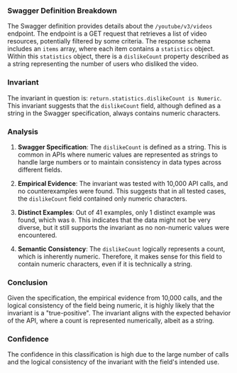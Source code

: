 ### Swagger Definition Breakdown

The Swagger definition provides details about the `/youtube/v3/videos` endpoint. The endpoint is a GET request that retrieves a list of video resources, potentially filtered by some criteria. The response schema includes an `items` array, where each item contains a `statistics` object. Within this `statistics` object, there is a `dislikeCount` property described as a string representing the number of users who disliked the video.

### Invariant

The invariant in question is: `return.statistics.dislikeCount is Numeric`. This invariant suggests that the `dislikeCount` field, although defined as a string in the Swagger specification, always contains numeric characters.

### Analysis

1. **Swagger Specification**: The `dislikeCount` is defined as a string. This is common in APIs where numeric values are represented as strings to handle large numbers or to maintain consistency in data types across different fields.

2. **Empirical Evidence**: The invariant was tested with 10,000 API calls, and no counterexamples were found. This suggests that in all tested cases, the `dislikeCount` field contained only numeric characters.

3. **Distinct Examples**: Out of 41 examples, only 1 distinct example was found, which was `0`. This indicates that the data might not be very diverse, but it still supports the invariant as no non-numeric values were encountered.

4. **Semantic Consistency**: The `dislikeCount` logically represents a count, which is inherently numeric. Therefore, it makes sense for this field to contain numeric characters, even if it is technically a string.

### Conclusion

Given the specification, the empirical evidence from 10,000 calls, and the logical consistency of the field being numeric, it is highly likely that the invariant is a "true-positive". The invariant aligns with the expected behavior of the API, where a count is represented numerically, albeit as a string.

### Confidence

The confidence in this classification is high due to the large number of calls and the logical consistency of the invariant with the field's intended use.
